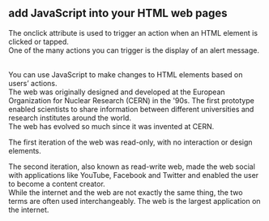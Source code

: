 ## add JavaScript into your HTML web pages
The onclick attribute is used to trigger an action when an HTML element is clicked or tapped. 
<br>
One of the many actions you can trigger is the display of an alert message.

<br>
You can use JavaScript to make changes to HTML elements based on users’ actions.

<br>
The web was originally designed and developed at the European Organization for Nuclear Research (CERN) in the '90s. The first prototype enabled scientists to share information between different universities and research institutes around the world.

<br>
The web has evolved so much since it was invented at CERN.

 

The first iteration of the web was read-only, with no interaction or design elements.

 

The second iteration, also known as read-write web, made the web social with applications like YouTube, Facebook and Twitter and enabled the user to become a content creator.
<br>
While the internet and the web are not exactly the same thing, the two terms are often used interchangeably. The web is the largest application on the internet.